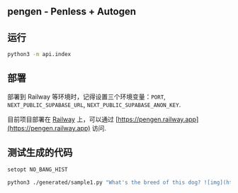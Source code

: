 ## pengen - Penless + Autogen

## 运行

```bash
python3 -m api.index
```

## 部署

部署到 Railway 等环境时，记得设置三个环境变量：`PORT`, `NEXT_PUBLIC_SUPABASE_URL`, `NEXT_PUBLIC_SUPABASE_ANON_KEY`.

目前项目部署在 [Railway](https://railway.app) 上，可以通过 [https://pengen.railway.app](https://pengen.railway.app) 访问.

## 测试生成的代码

```bash
setopt NO_BANG_HIST

python3 ./generated/sample1.py "What's the breed of this dog? ![img](https://th.bing.com/th/id/R.422068ce8af4e15b0634fe2540adea7a?rik=y4OcXBE%2fqutDOw&pid=ImgRaw&r=0)"
```

